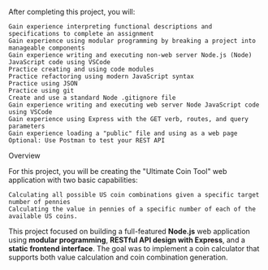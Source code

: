 After completing this project, you will:

    Gain experience interpreting functional descriptions and specifications to complete an assignment
    Gain experience using modular programming by breaking a project into manageable components
    Gain experience writing and executing non-web server Node.js (Node) JavaScript code using VSCode
    Practice creating and using code modules
    Practice refactoring using modern JavaScript syntax
    Practice using JSON
    Practice using git
    Create and use a standard Node .gitignore file
    Gain experience writing and executing web server Node JavaScript code using VSCode
    Gain experience using Express with the GET verb, routes, and query parameters
    Gain experience loading a "public" file and using as a web page
    Optional: Use Postman to test your REST API
    
Overview

For this project, you will be creating the "Ultimate Coin Tool" web application with two basic capabilities:

    Calculating all possible US coin combinations given a specific target number of pennies
    Calculating the value in pennies of a specific number of each of the available US coins.


This project focused on building a full-featured **Node.js** web application using **modular programming**, **RESTful API design with Express**, and a **static frontend interface**. The goal was to implement a coin calculator that supports both value calculation and coin combination generation.

